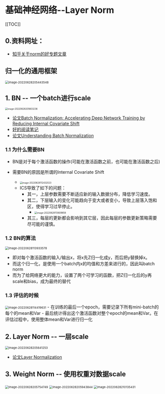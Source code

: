 # 基础神经网络--Layer Norm

[[TOC]]

## 0.资料网址：

- [知乎关于norm的好专题文章](https://zhuanlan.zhihu.com/p/33173246)

## 归一化的通用框架

<img src="./pic/image-20220628205443548.png" alt="image-20220628205443548" style="zoom:67%;" />

## 1. BN -- 一个batch进行scale

<img src="./pic/image-20220628205603236.png" alt="image-20220628205603236" style="zoom:50%;" />

- [论文Batch Normalization: Accelerating Deep Network Training by Reducing Internal Covariate Shift](http://proceedings.mlr.press/v37/ioffe15.pdf)
- [好的阅读笔记](https://blog.csdn.net/happynear/article/details/44238541)
- [论文Understanding Batch Normalization](https://proceedings.neurips.cc/paper/2018/file/36072923bfc3cf47745d704feb489480-Paper.pdf)

### 1.1 为什么需要BN

- BN是对于每个激活函数的操作(可能在激活函数之前，也可能在激活函数之后)

- 需要BN的原因是所谓的Internal Covariate Shift

  - <img src="./pic/image-20220628112432023-16563866733421.png" alt="image-20220628112432023" style="zoom:50%;" />
  - ICS导致了如下的问题：
    - 其一，上层参数需要不断适应新的输入数据分布，降低学习速度。
    - 其二，下层输入的变化可能趋向于变大或者变小，导致上层落入饱和区，使得学习过早停止。
      - <img src="./pic/image-20220628113609658-16563873709792.png" alt="image-20220628113609658" style="zoom:50%;" />
    - 其三，每层的更新都会影响到其它层，因此每层的参数更新策略需要尽可能的谨慎。

  

### 1.2 BN的算法

  <img src="./pic/image-20220628113933578-16563875756703.png" alt="image-20220628113933578" style="zoom:67%;" />

  - 即对每个激活函数的输入/输出x，将x先Z归一化成y，而后把y替换掉x。
  - 而这个归一化，是使用一个batch内x的均值和方差来进行的，因此叫batch norm
  - 而为了给网络更大的能力，设置了两个可学习的函数，把Z归一化后的y再scale和bias，成为最终的替代

### 1.3 评估的时候

<img src="./pic/image-20220628114419631-16563878611514.png" alt="image-20220628114419631" style="zoom:67%;" />
- 在训练的最后一个epoch，需要记录下所有mini-batch的每个的mean和Var
- 最后统计得出这个激活函数对整个epoch的mean和Var。在评估过程中，使用整体mean和Var进行归一化

## 2. Layer Norm -- 一层scale

<img src="./pic/image-20220628205641253.png" alt="image-20220628205641253" style="zoom: 67%;" />

- [论文Layer Normalization](https://arxiv.org/pdf/1607.06450.pdf)

## 3. Weight Norm -- 使用权重对数据scale

<img src="./pic/image-20220628205754749.png" alt="image-20220628205754749" style="zoom: 67%;" />

<img src="./pic/image-20220628205943844.png" alt="image-20220628205943844" style="zoom: 67%;" />

<img src="./pic/image-20220628210135431.png" alt="image-20220628210135431" style="zoom: 67%;" />

